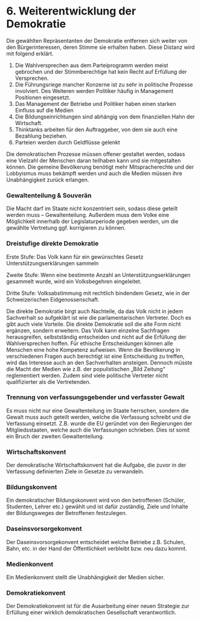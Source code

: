 # 6. Weiterentwicklung der Demokratie

Die gewählten Repräsentanten der Demokratie entfernen sich weiter von den Bürgerinteressen, deren Stimme sie erhalten haben. Diese Distanz wird mit folgend erklärt.

1. Die Wahlversprechen aus dem Parteiprogramm werden meist gebrochen und der Stimmberechtige hat kein Recht auf Erfüllung der Versprechen.
2. Die Führungsriege mancher Konzerne ist zu sehr in politische Prozesse involviert. Des Weiteren werden Politiker häufig in Management Positionen eingesetzt.
3. Das Management der Betriebe und Politiker haben einen starken Einfluss auf die Medien
4. Die Bildungseinrichtungen sind abhängig von dem finanziellen Hahn der Wirtschaft.
5. Thinktanks arbeiten für den Auftraggeber, von dem sie auch eine Bezahlung beziehen.
6. Parteien werden durch Geldflüsse gelenkt

Die demokratischen Prozesse müssen offener gestaltet werden, sodass eine Vielzahl der Menschen  daran teilhaben kann und sie mitgestalten können. Die gemeine Bevölkerung benötigt mehr Mitspracherechte und der Lobbyismus muss bekämpft werden und auch die Medien müssen ihre Unabhängigkeit zurück erlangen.

### Gewaltenteilung & Souverän

Die Macht darf im Staate nicht konzentriert sein, sodass diese geteilt werden muss – Gewaltenteilung. Außerdem muss dem Volke eine Möglichkeit innerhalb der Legislaturperiode gegeben werden, um die gewählte Vertretung ggf. korrigieren zu können. 

### Dreistufige direkte Demokratie

Erste Stufe: Das Volk kann für ein gewünschtes Gesetz Unterstützungserklärungen sammeln

Zweite Stufe:  Wenn eine bestimmte Anzahl an Unterstützungserklärungen gesammelt wurde, wird ein Volksbegehren eingeleitet.

Dritte Stufe: Volksabstimmung mit rechtlich bindendem Gesetz, wie in der Schweizerischen Eidgenossenschaft.

Die direkte Demokratie birgt auch Nachteile, da das Volk nicht in jedem Sachverhalt so aufgeklärt ist wie die parlamentarischen Vertreter. Doch es gibt auch viele Vorteile. Die direkte Demokratie soll die alte Form nicht ergänzen, sondern erweitern. Das Volk kann einzelne Sachfragen herausgreifen, selbstständig entscheiden und nicht auf die Erfüllung der Wahlversprechen hoffen. Für ethische Entscheidungen können alle Menschen eine hohe Kompetenz aufweisen.  Wenn die Bevölkerung in verschiedenen Fragen auch berechtigt ist eine Entscheidung zu treffen, wird das Interesse auch an den Sachverhalten ansteigen. Dennoch müsste die Macht der Medien wie z.B. der populistischen „Bild Zeitung“ reglementiert werden. Zudem sind viele politische Vertreter nicht qualifizierter als die Vertretenden. 

### Trennung von verfassungsgebender und verfasster Gewalt

Es muss nicht nur eine Gewaltenteilung im Staate herrschen, sondern die Gewalt muss auch geteilt werden, welche die Verfassung schreibt und die Verfassung einsetzt. Z.B. wurde die EU geründet von den Regierungen der Mitgliedsstaaten, welche auch die Verfassungen schrieben. Dies ist somit ein Bruch der zweiten Gewaltenteilung.

### Wirtschaftskonvent

Der demokratische Wirtschaftskonvent hat die Aufgabe, die zuvor in der Verfassung definierten Ziele in Gesetze zu verwandeln.

### Bildungskonvent

Ein demokratischer Bildungskonvent wird von den betroffenen \(Schüler, Studenten, Lehrer etc.\) gewählt und ist dafür zuständig, Ziele und Inhalte der Bildungsweges der Betroffenen festzulegen. 

### Daseinsvorsorgekonvent

Der Daseinsvorsorgekonvent entscheidet welche Betriebe z.B. Schulen, Bahn, etc. in der Hand der Öffentlichkeit verbleibt bzw. neu dazu kommt. 

### Medienkonvent

Ein Medienkonvent stellt die Unabhängigkeit der Medien sicher.

### Demokratiekonvent

Der Demokratiekonvent ist für die Ausarbeitung einer neuen Strategie zur Erfüllung einer wirklich demokratischen Gesellschaft verantwortlich.
